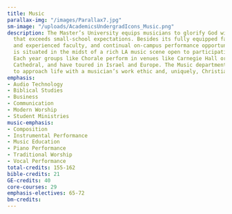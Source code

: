 ```yaml
---
title: Music
parallax-img: "/images/Parallax7.jpg"
sm-image: "/uploads/AcademicsUndergradIcons_Music.png"
description: The Master’s University equips musicians to glorify God with a program
  that exceeds small-school expectations. Besides its fully equipped facilities, beloved
  and experienced faculty, and continual on-campus performance opportunities, TMU
  is situated in the midst of a rich LA music scene open to participation and enjoyment.
  Each year groups like Chorale perform in venues like Carnegie Hall or St. Peter’s
  Cathedral, and have toured in Israel and Europe. The Music department trains students
  to approach life with a musician’s work ethic and, uniquely, Christian humility.
emphasis:
- Audio Technology
- Biblical Studies
- Business
- Communication
- Modern Worship
- Student Ministries
music-emphasis:
- Composition
- Instrumental Performance
- Music Education
- Piano Performance
- Traditional Worship
- Vocal Performance
total-credits: 155-162
bible-credits: 21
GE-credits: 40
core-courses: 29
emphasis-electives: 65-72
bm-credits: 
---
```


